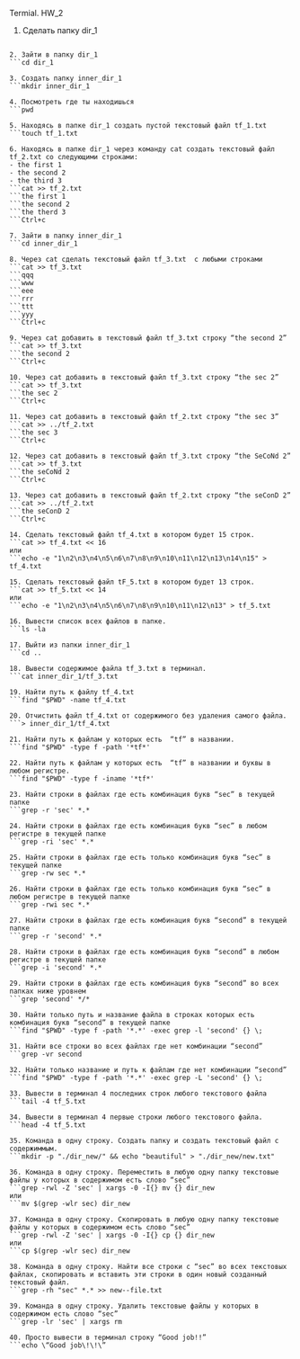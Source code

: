 ﻿Termial. HW_2
1. Сделать папку dir_1
```mkdir dir_1

2. Зайти в папку dir_1
```cd dir_1

3. Создать папку inner_dir_1
```mkdir inner_dir_1

4. Посмотреть где ты находишься
```pwd

5. Находясь в папке dir_1 создать пустой текстовый файл tf_1.txt
```touch tf_1.txt

6. Находясь в папке dir_1 через команду cat создать текстовый файл tf_2.txt со следующими строками:
- the first 1
- the second 2
- the third 3
```cat >> tf_2.txt
```the first 1
```the second 2
```the therd 3
```Ctrl+c

7. Зайти в папку inner_dir_1
```cd inner_dir_1

8. Через cat сделать текстовый файл tf_3.txt  c любыми строками
```cat >> tf_3.txt
```qqq
```www
```eee
```rrr
```ttt
```yyy
```Ctrl+c

9. Через cat добавить в текстовый файл tf_3.txt строку “the second 2”
```cat >> tf_3.txt
```the second 2
```Ctrl+c

10. Через cat добавить в текстовый файл tf_3.txt строку “the sec 2”
```cat >> tf_3.txt
```the sec 2
```Ctrl+c

11. Через cat добавить в текстовый файл tf_2.txt строку “the sec 3”
```cat >> ../tf_2.txt
```the sec 3
```Ctrl+c

12. Через cat добавить в текстовый файл tf_3.txt строку “the SeCoNd 2”
```cat >> tf_3.txt
```the seCoNd 2
```Ctrl+c

13. Через cat добавить в текстовый файл tf_2.txt строку “the seConD 2”
```cat >> ../tf_2.txt
```the seConD 2
```Ctrl+c

14. Сделать текстовый файл tf_4.txt в котором будет 15 строк.
```cat >> tf_4.txt << 16
или
```echo -e "1\n2\n3\n4\n5\n6\n7\n8\n9\n10\n11\n12\n13\n14\n15" > tf_4.txt

15. Сделать текстовый файл tF_5.txt в котором будет 13 строк.
```cat >> tf_5.txt << 14
или
```echo -e "1\n2\n3\n4\n5\n6\n7\n8\n9\n10\n11\n12\n13" > tf_5.txt

16. Вывести список всех файлов в папке.
```ls -la

17. Выйти из папки inner_dir_1
```cd ..

18. Вывести содержимое файла tf_3.txt в терминал.
```cat inner_dir_1/tf_3.txt

19. Найти путь к файлу tf_4.txt
```find "$PWD" -name tf_4.txt

20. Отчистить файл tf_4.txt от содержимого без удаления самого файла.
```> inner_dir_1/tf_4.txt

21. Найти путь к файлам у которых есть  “tf” в названии.
```find "$PWD" -type f -path '*tf*'

22. Найти путь к файлам у которых есть  “tf” в названии и буквы в любом регистре.
```find "$PWD" -type f -iname '*tf*'

23. Найти строки в файлах где есть комбинация букв “sec” в текущей папке
```grep -r 'sec' *.*

24. Найти строки в файлах где есть комбинация букв “sec” в любом регистре в текущей папке
```grep -ri 'sec' *.*

25. Найти строки в файлах где есть только комбинация букв “sec” в текущей папке
```grep -rw sec *.*

26. Найти строки в файлах где есть только комбинация букв “sec” в любом регистре в текущей папке
```grep -rwi sec *.*

27. Найти строки в файлах где есть комбинация букв “second” в текущей папке
```grep -r 'second' *.*

28. Найти строки в файлах где есть комбинация букв “second” в любом регистре в текущей папке
```grep -i 'second' *.*

29. Найти строки в файлах где есть комбинация букв “second” во всех папках ниже уровнем
```grep 'second' */*

30. Найти только путь и название файла в строках которых есть комбинация букв “second” в текущей папке
```find "$PWD" -type f -path '*.*' -exec grep -l 'second' {} \;

31. Найти все строки во всех файлах где нет комбинации “second”
```grep -vr second

32. Найти только название и путь к файлам где нет комбинации “second”
```find "$PWD" -type f -path '*.*' -exec grep -L 'second' {} \;

33. Вывести в терминал 4 последних строк любого текстового файла
```tail -4 tf_5.txt

34. Вывести в терминал 4 первые строки любого текстового файла.
```head -4 tf_5.txt

35. Команда в одну строку. Создать папку и создать текстовый файл с содержиммым.
```mkdir -p "./dir_new/" && echo "beautiful" > "./dir_new/new.txt"

36. Команда в одну строку. Переместить в любую одну папку текстовые файлы у которых в содержимом есть слово “sec”
```grep -rwl -Z 'sec' | xargs -0 -I{} mv {} dir_new
или 
```mv $(grep -wlr sec) dir_new

37. Команда в одну строку. Скопировать в любую одну папку текстовые файлы у которых в содержимом есть слово “sec”
```grep -rwl -Z 'sec' | xargs -0 -I{} cp {} dir_new
или 
```cp $(grep -wlr sec) dir_new

38. Команда в одну строку. Найти все строки c “sec” во всех текстовых файлах, скопировать и вставить эти строки в один новый созданный текстовый файл.
```grep -rh "sec" *.* >> new--file.txt

39. Команда в одну строку. Удалить текстовые файлы у которых в содержимом есть слово “sec”
```grep -lr 'sec' | xargs rm

40. Просто вывести в терминал строку “Good job!!”
```echo \“Good job\!\!\”